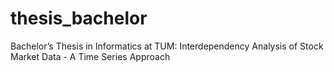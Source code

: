# thesis_bachelor
Bachelor’s Thesis in Informatics at TUM: Interdependency Analysis of Stock Market Data - A Time Series Approach
